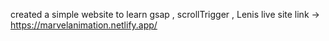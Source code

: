 created a simple website to learn gsap , scrollTrigger , Lenis
live site link -> https://marvelanimation.netlify.app/
